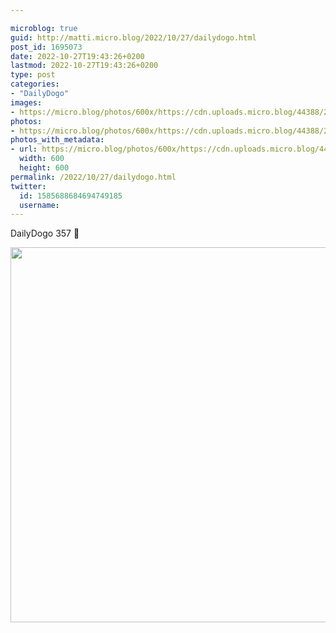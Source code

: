 ```yaml
---

microblog: true
guid: http://matti.micro.blog/2022/10/27/dailydogo.html
post_id: 1695073
date: 2022-10-27T19:43:26+0200
lastmod: 2022-10-27T19:43:26+0200
type: post
categories:
- "DailyDogo"
images:
- https://micro.blog/photos/600x/https://cdn.uploads.micro.blog/44388/2022/8a1105145e.jpg
photos:
- https://micro.blog/photos/600x/https://cdn.uploads.micro.blog/44388/2022/8a1105145e.jpg
photos_with_metadata:
- url: https://micro.blog/photos/600x/https://cdn.uploads.micro.blog/44388/2022/8a1105145e.jpg
  width: 600
  height: 600
permalink: /2022/10/27/dailydogo.html
twitter:
  id: 1585688684694749185
  username:
---
```

DailyDogo 357 🐶

<img src="/media/uploads/2022/8a1105145e.jpg" width="600" height="600" alt="" />
